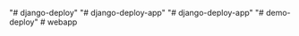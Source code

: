 "# django-deploy" 
"# django-deploy-app" 
"# django-deploy-app" 
"# demo-deploy" 
#   w e b a p p  
 